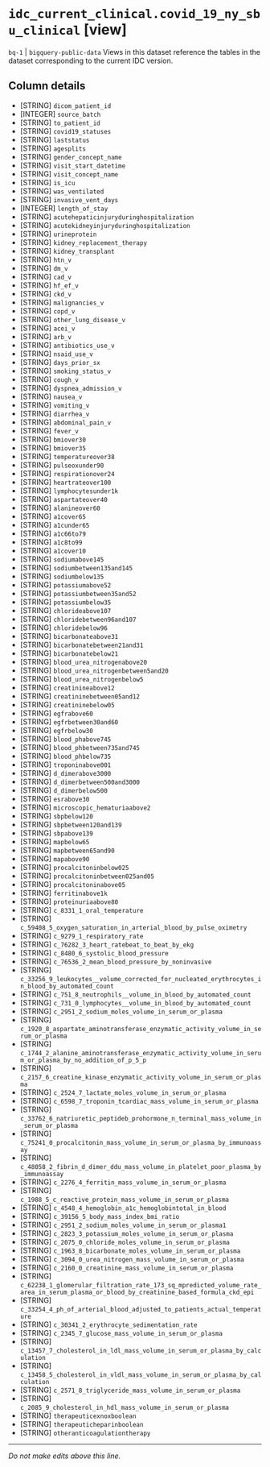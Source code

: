# `idc_current_clinical.covid_19_ny_sbu_clinical` [view]
`bq-1` | `bigquery-public-data`
Views in this dataset reference the tables in the dataset corresponding to the current IDC version.

## Column details
* [STRING]    `dicom_patient_id`
* [INTEGER]   `source_batch`
* [STRING]    `to_patient_id`
* [STRING]    `covid19_statuses`
* [STRING]    `laststatus`
* [STRING]    `agesplits`
* [STRING]    `gender_concept_name`
* [STRING]    `visit_start_datetime`
* [STRING]    `visit_concept_name`
* [STRING]    `is_icu`
* [STRING]    `was_ventilated`
* [STRING]    `invasive_vent_days`
* [INTEGER]   `length_of_stay`
* [STRING]    `acutehepaticinjuryduringhospitalization`
* [STRING]    `acutekidneyinjuryduringhospitalization`
* [STRING]    `urineprotein`
* [STRING]    `kidney_replacement_therapy`
* [STRING]    `kidney_transplant`
* [STRING]    `htn_v`
* [STRING]    `dm_v`
* [STRING]    `cad_v`
* [STRING]    `hf_ef_v`
* [STRING]    `ckd_v`
* [STRING]    `malignancies_v`
* [STRING]    `copd_v`
* [STRING]    `other_lung_disease_v`
* [STRING]    `acei_v`
* [STRING]    `arb_v`
* [STRING]    `antibiotics_use_v`
* [STRING]    `nsaid_use_v`
* [STRING]    `days_prior_sx`
* [STRING]    `smoking_status_v`
* [STRING]    `cough_v`
* [STRING]    `dyspnea_admission_v`
* [STRING]    `nausea_v`
* [STRING]    `vomiting_v`
* [STRING]    `diarrhea_v`
* [STRING]    `abdominal_pain_v`
* [STRING]    `fever_v`
* [STRING]    `bmiover30`
* [STRING]    `bmiover35`
* [STRING]    `temperatureover38`
* [STRING]    `pulseoxunder90`
* [STRING]    `respirationover24`
* [STRING]    `heartrateover100`
* [STRING]    `lymphocytesunder1k`
* [STRING]    `aspartateover40`
* [STRING]    `alanineover60`
* [STRING]    `a1cover65`
* [STRING]    `a1cunder65`
* [STRING]    `a1c66to79`
* [STRING]    `a1c8to99`
* [STRING]    `a1cover10`
* [STRING]    `sodiumabove145`
* [STRING]    `sodiumbetween135and145`
* [STRING]    `sodiumbelow135`
* [STRING]    `potassiumabove52`
* [STRING]    `potassiumbetween35and52`
* [STRING]    `potassiumbelow35`
* [STRING]    `chlorideabove107`
* [STRING]    `chloridebetween96and107`
* [STRING]    `chloridebelow96`
* [STRING]    `bicarbonateabove31`
* [STRING]    `bicarbonatebetween21and31`
* [STRING]    `bicarbonatebelow21`
* [STRING]    `blood_urea_nitrogenabove20`
* [STRING]    `blood_urea_nitrogenbetween5and20`
* [STRING]    `blood_urea_nitrogenbelow5`
* [STRING]    `creatinineabove12`
* [STRING]    `creatininebetween05and12`
* [STRING]    `creatininebelow05`
* [STRING]    `egfrabove60`
* [STRING]    `egfrbetween30and60`
* [STRING]    `egfrbelow30`
* [STRING]    `blood_phabove745`
* [STRING]    `blood_phbetween735and745`
* [STRING]    `blood_phbelow735`
* [STRING]    `troponinabove001`
* [STRING]    `d_dimerabove3000`
* [STRING]    `d_dimerbetween500and3000`
* [STRING]    `d_dimerbelow500`
* [STRING]    `esrabove30`
* [STRING]    `microscopic_hematuriaabove2`
* [STRING]    `sbpbelow120`
* [STRING]    `sbpbetween120and139`
* [STRING]    `sbpabove139`
* [STRING]    `mapbelow65`
* [STRING]    `mapbetween65and90`
* [STRING]    `mapabove90`
* [STRING]    `procalcitoninbelow025`
* [STRING]    `procalcitoninbetween025and05`
* [STRING]    `procalcitoninabove05`
* [STRING]    `ferritinabove1k`
* [STRING]    `proteinuriaabove80`
* [STRING]    `c_8331_1_oral_temperature`
* [STRING]    `c_59408_5_oxygen_saturation_in_arterial_blood_by_pulse_oximetry`
* [STRING]    `c_9279_1_respiratory_rate`
* [STRING]    `c_76282_3_heart_ratebeat_to_beat_by_ekg`
* [STRING]    `c_8480_6_systolic_blood_pressure`
* [STRING]    `c_76536_2_mean_blood_pressure_by_noninvasive`
* [STRING]    `c_33256_9_leukocytes__volume_corrected_for_nucleated_erythrocytes_in_blood_by_automated_count`
* [STRING]    `c_751_8_neutrophils__volume_in_blood_by_automated_count`
* [STRING]    `c_731_0_lymphocytes__volume_in_blood_by_automated_count`
* [STRING]    `c_2951_2_sodium_moles_volume_in_serum_or_plasma`
* [STRING]    `c_1920_8_aspartate_aminotransferase_enzymatic_activity_volume_in_serum_or_plasma`
* [STRING]    `c_1744_2_alanine_aminotransferase_enzymatic_activity_volume_in_serum_or_plasma_by_no_addition_of_p_5_p`
* [STRING]    `c_2157_6_creatine_kinase_enzymatic_activity_volume_in_serum_or_plasma`
* [STRING]    `c_2524_7_lactate_moles_volume_in_serum_or_plasma`
* [STRING]    `c_6598_7_troponin_tcardiac_mass_volume_in_serum_or_plasma`
* [STRING]    `c_33762_6_natriuretic_peptideb_prohormone_n_terminal_mass_volume_in_serum_or_plasma`
* [STRING]    `c_75241_0_procalcitonin_mass_volume_in_serum_or_plasma_by_immunoassay`
* [STRING]    `c_48058_2_fibrin_d_dimer_ddu_mass_volume_in_platelet_poor_plasma_by_immunoassay`
* [STRING]    `c_2276_4_ferritin_mass_volume_in_serum_or_plasma`
* [STRING]    `c_1988_5_c_reactive_protein_mass_volume_in_serum_or_plasma`
* [STRING]    `c_4548_4_hemoglobin_a1c_hemoglobintotal_in_blood`
* [STRING]    `c_39156_5_body_mass_index_bmi_ratio`
* [STRING]    `c_2951_2_sodium_moles_volume_in_serum_or_plasma1`
* [STRING]    `c_2823_3_potassium_moles_volume_in_serum_or_plasma`
* [STRING]    `c_2075_0_chloride_moles_volume_in_serum_or_plasma`
* [STRING]    `c_1963_8_bicarbonate_moles_volume_in_serum_or_plasma`
* [STRING]    `c_3094_0_urea_nitrogen_mass_volume_in_serum_or_plasma`
* [STRING]    `c_2160_0_creatinine_mass_volume_in_serum_or_plasma`
* [STRING]    `c_62238_1_glomerular_filtration_rate_173_sq_mpredicted_volume_rate_area_in_serum_plasma_or_blood_by_creatinine_based_formula_ckd_epi`
* [STRING]    `c_33254_4_ph_of_arterial_blood_adjusted_to_patients_actual_temperature`
* [STRING]    `c_30341_2_erythrocyte_sedimentation_rate`
* [STRING]    `c_2345_7_glucose_mass_volume_in_serum_or_plasma`
* [STRING]    `c_13457_7_cholesterol_in_ldl_mass_volume_in_serum_or_plasma_by_calculation`
* [STRING]    `c_13458_5_cholesterol_in_vldl_mass_volume_in_serum_or_plasma_by_calculation`
* [STRING]    `c_2571_8_triglyceride_mass_volume_in_serum_or_plasma`
* [STRING]    `c_2085_9_cholesterol_in_hdl_mass_volume_in_serum_or_plasma`
* [STRING]    `therapeuticexnoxboolean`
* [STRING]    `therapeuticheparinboolean`
* [STRING]    `otheranticoagulationtherapy`

-------------------------------------------------------------------------------
*Do not make edits above this line.*
